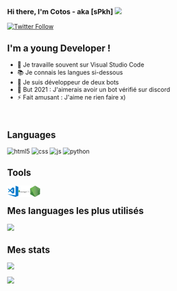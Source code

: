 ### Hi there, I'm Cotos - aka [sPkh] <img src="https://cdn.discordapp.com/emojis/814877275325071411.png?v=1" width="25px">

[![Twitter Follow](https://img.shields.io/twitter/follow/kud3re?color=1DA1F2&logo=twitter&style=for-the-badge)](https://twitter.com/kud3re)

## I'm a young Developer !
- 🌙 Je travaille souvent sur Visual Studio Code
- 📚 Je connais les langues si-dessous
- 🔩 Je suis développeur de deux bots
- 💫 But 2021 : J'aimerais avoir un bot vérifié sur discord
- ⚡ Fait amusant : J'aime ne rien faire x)
<br />

## Languages
<p>

<img alt="html5" src="https://img.shields.io/badge/-HTML5-E34F26?style=flat-square&logo=html5&logoColor=white" />
  <img alt="css" src="https://img.shields.io/badge/-CSS-00A6FF?style=flat-square&logo=css3&logoColor=white" />
  <img alt="js" src="https://img.shields.io/badge/-Javascript-FFEE00?style=flat-square&logo=javascript&logoColor=black" />
<img alt="python" src="https://img.shields.io/badge/-Python-21B500?style=flat-square&logo=python&logoColor=white" />

</p>

## Tools
<p>
<img align="left" alt="Visual Studio Code" width="26px" src="https://raw.githubusercontent.com/github/explore/80688e429a7d4ef2fca1e82350fe8e3517d3494d/topics/visual-studio-code/visual-studio-code.png" />
<img align="left" alt="MongoDB" width="26px" src="https://raw.githubusercontent.com/github/explore/80688e429a7d4ef2fca1e82350fe8e3517d3494d/topics/mongodb/mongodb.png" />
<img align="left" alt="Node.js" width="26px" src="https://raw.githubusercontent.com/github/explore/80688e429a7d4ef2fca1e82350fe8e3517d3494d/topics/nodejs/nodejs.png" />
</p>
<br>

## Mes languages les plus utilisés
<p>
<img src="https://github-readme-stats.vercel.app/api/top-langs?username=spkh&show_icons=true&theme=tokyonight&layout=compact">
</p>

## Mes stats
<p>
<img src="https://github-readme-stats.vercel.app/api?username=spkh&&show_icons=true&title_color=ffffff&icon_color=bb2acf&text_color=daf7dc&bg_color=121212">
</p>

<img src="https://cdn.discordapp.com/emojis/745354525958996138.gif?v=1">
